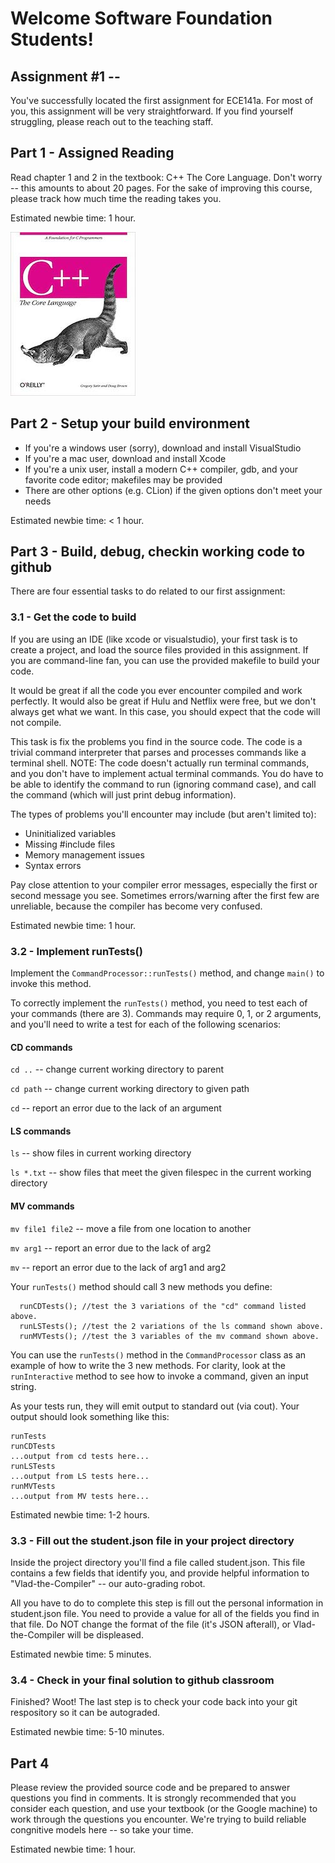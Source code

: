 # Welcome Software Foundation Students!
## Assignment #1 --

You've successfully located the first assignment for ECE141a. For most of you, this assignment will be very straightforward. If you find yourself struggling, please reach out to the teaching staff. 

## Part 1 - Assigned Reading

Read chapter 1 and 2 in the textbook: C++ The Core Language. Don't worry -- this amounts to about 20 pages. 
For the sake of improving this course, please track how much time the reading takes you. 

Estimated newbie time: 1 hour.

![alt text](images/book.jpg "Title")


## Part 2 - Setup your build environment

- If you're a windows user (sorry), download and install VisualStudio
- If you're a mac user, download and install Xcode
- If you're a unix user, install a modern C++ compiler, gdb, and your favorite code editor; makefiles may be provided
- There are other options (e.g. CLion) if the given options don't meet your needs

Estimated newbie time: < 1 hour.


## Part 3 - Build, debug, checkin working code to github

There are four essential tasks to do related to our first assignment:

### 3.1 - Get the code to build

If you are using an IDE (like xcode or visualstudio), your first task is to create a project, and load the source files provided in this assignment. If you are command-line fan, you can use the provided makefile to build your code. 

It would be great if all the code you ever encounter compiled and work perfectly. It would also be great if Hulu and Netflix were free, but we don't always get what we want. In this case, you should expect that the code will not compile. 

This task is fix the problems you find in the source code. The code is a trivial command interpreter that parses and processes commands like a terminal shell. NOTE: The code doesn't actually run terminal commands, and you don't have to implement actual terminal commands. You do have to be able to identify the command to run (ignoring command case), and call the command (which will just print debug information).

The types of problems you'll encounter may include (but aren't limited to):
- Uninitialized variables
- Missing #include files
- Memory management issues
- Syntax errors 

Pay close attention to your compiler error messages, especially the first or second message you see. Sometimes errors/warning after the first few are unreliable, because the compiler has become very confused. 

Estimated newbie time: 1 hour. 

### 3.2 - Implement runTests()

Implement the `CommandProcessor::runTests()` method, and change `main()` to invoke this method. 

To correctly implement the `runTests()` method, you need to test each of your commands (there are 3). Commands may require 0, 1, or 2 arguments, and you'll need to write a test for each of the following scenarios:

#### CD commands

`cd ..` -- change current working directory to parent 

`cd path` -- change current working directory to given path

`cd` -- report an error due to the lack of an argument

#### LS commands

`ls` -- show files in current working directory

`ls *.txt` -- show files that meet the given filespec in the current working directory

#### MV commands

`mv file1 file2` -- move a file from one location to another

`mv arg1` -- report an error due to the lack of arg2

`mv` -- report an error due to the lack of arg1 and arg2

Your `runTests()` method should call 3 new methods you define:
```
  runCDTests(); //test the 3 variations of the "cd" command listed above.
  runLSTests(); //test the 2 variations of the ls command shown above.
  runMVTests(); //test the 3 variables of the mv command shown above.
```

You can use the `runTests()` method in the `CommandProcessor` class as an example of how to write the 3 new methods. For clarity, look at the `runInteractive` method to see how to invoke a command, given an input string.

As your tests run, they will emit output to standard out (via cout). Your output should look something like this:

```
runTests
runCDTests 
...output from cd tests here...
runLSTests
...output from LS tests here...
runMVTests
...output from MV tests here...
```


Estimated newbie time: 1-2 hours. 

### 3.3 - Fill out the student.json file in your project directory

Inside the project directory you'll find a file called student.json. This file contains a few fields that identify you, and provide helpful information to "Vlad-the-Compiler" -- our auto-grading robot.

All you have to do to complete this step is fill out the personal information in student.json file. You need to provide a value for all of the fields you find in that file. Do NOT change the format of the file (it's JSON afterall), or Vlad-the-Compiler will be displeased.

Estimated newbie time: 5 minutes.

### 3.4 - Check in your final solution to github classroom

Finished? Woot! The last step is to check your code back into your git respository so it can be autograded. 

Estimated newbie time: 5-10 minutes.

## Part 4

Please review the provided source code and be prepared to answer questions you find in comments. It is strongly recommended that you consider each question, and use your textbook (or the Google machine) to work through the questions you encounter. We're trying to build reliable congnitive models here -- so take your time. 

Estimated newbie time: 1 hour. 
